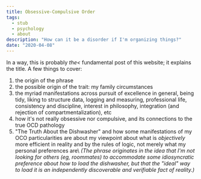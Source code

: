 ```yaml
---
title: Obsessive-Compulsive Order
tags:
  - stub
  - psychology
  - about
description: "How can it be a disorder if I'm organizing things?"
date: "2020-04-08"
---
```


In a way, this is probably _the<_ fundamental post of this website; it explains the title. A few things to cover:

1. the origin of the phrase
2. the possible origin of the trait: my family circumstances
3. the myriad manifestations across pursuit of excellence in general, being tidy, liking to structure data, logging and measuring, professional life, consistency and discipline, interest in philosophy, integration (and rejection of compartmentalization), etc
4. how it's not really obsessive nor compulsive, and its connections to the true OCD pathology
5. "The Truth About the Dishwasher" and how some manifestations of my OCO particularities are about my viewpoint about what is _objectively_ more efficient in reality and by the rules of logic, not merely what my personal preferences are\\
_(The phrase originates in the idea that I'm not looking for others (eg, roommates) to accommodate some idiosyncratic preference about how to load the dishwasher, but that the "ideal" way to load it is an independently discoverable and verifiable fact of reality.)_
